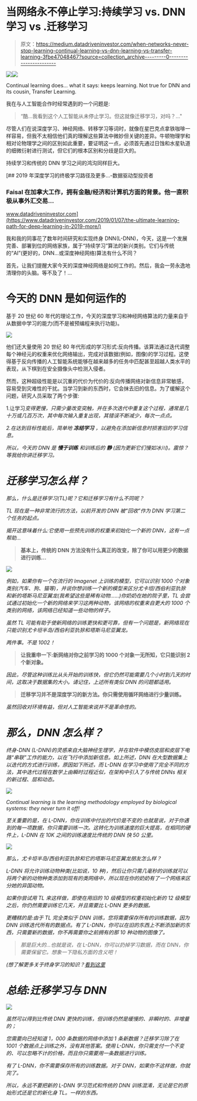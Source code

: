 # 当网络永不停止学习:持续学习 vs. DNN 学习 vs .迁移学习

> 原文：<https://medium.datadriveninvestor.com/when-networks-never-stop-learning-continual-learning-vs-dnn-learning-vs-transfer-learning-3fbe47048467?source=collection_archive---------0----------------------->

[![](img/850d4ba5af09a8c76876084cdc81287d.png)](http://www.track.datadriveninvestor.com/1B9E)![](img/a0b1d3e4800283b725634b48d9bb5ec3.png)

Continual learning does… what it says: keeps learning. Not true for DNN and its cousin, Transfer Learning.

我在与人工智能合作时经常遇到的一个问题是:

> “酷…我看到这个人工智能从未停止学习。但这就像迁移学习，对吗？…"

尽管人们在说深度学习、神经网络、转移学习等词时，就像在星巴克点拿铁咖啡一样容易，但我不太相信他们真的理解这些算法中微妙但关键的差异。牛顿物理学和相对论物理学之间的区别如此重要，要证明这一点，必须首先通过日蚀和水星轨道的细微衍射进行测试，但它们的根本区别和分歧是巨大的。

持续学习和传统的 DNN 学习之间的鸿沟同样巨大。

[](https://www.datadriveninvestor.com/2019/01/07/the-ultimate-learning-path-for-deep-learning-in-2019-more/) [## 2019 年深度学习的终极学习路径及更多...-数据驱动型投资者

### Faisal 在加拿大工作，拥有金融/经济和计算机方面的背景。他一直积极从事外汇交易…

www.datadriveninvestor.com](https://www.datadriveninvestor.com/2019/01/07/the-ultimate-learning-path-for-deep-learning-in-2019-more/) 

我和我的同事花了数年时间研究和实现终身 DNN(L-DNN)，今天，这是一个发展完善、部署到位的网络家族，属于“持续学习”算法的新兴类别。它们与传统的“AI”(更好的，DNN…或深度神经网络)算法有什么不同？

首先，让我们提醒大家今天的深度神经网络是如何工作的。然后，我会一劳永逸地清理你的头脑。等不及了！…

# 今天的 DNN 是如何运作的

基于 20 世纪 60 年代的理论工作，今天的深度学习和神经网络算法的力量来自于从数据中学习的能力(而不是被预编程来执行功能)。

![](img/966e55f9294f93b45991e83867f26582.png)

他们还大量使用 20 世纪 80 年代形成的学习形式:反向传播。该算法通过迭代调整每个神经元的权重来优化网络输出，完成对该数据(例如，图像)的学习过程。这使得基于反向传播的人工智能系统能够在越来越多的任务中匹配甚至超越人类水平的表现，从下棋到在安全摄像头中检测入侵者。

然而，这种超级性能是以沉重的代价为代价的:反向传播网络对新信息非常敏感，容易受到灾难性的干扰。当学习到新的东西时，它会抹去旧的信息。为了缓解这个问题，研究人员采取了两个步骤:

1.让学习*变得更慢，只需少量改变突触，并在多次迭代中重复这个过程，通常是几十万或几百万次，其中每次输入重复出现，其错误不断减少，每次一点点。*

*2.在达到目标性能后，简单地 ***冻结学习*** ，以避免在添加新信息时损害旧的学习信息。*

*所以，今天的 DNN 是 ***慢于训练*** 和训练后的 ***静*** (因为更新它们慢如冰川)。震惊？等我给你讲迁移学习。*

# *迁移学习怎么样？*

*那么，什么是迁移学习(TL)呢？它和迁移学习有什么不同呢？*

*TL 现在是一种非常流行的方法，以前开发的 DNN 被“回收”作为 DNN 学习第二个任务的起点。*

*揭开这意味着什么:它使用一些预先训练的权重来初始化一个新的 DNN，这有一点帮助…*

> **基本上，传统的 DNN 方法没有什么真正的改变，除了你可以用更少的数据进行训练…**

*![](img/04015b164c41071b7d0f68c7b6a15f8a.png)*

*例如，如果你有一个在流行的 Imagenet 上训练的模型，它可以识别 1000 个对象类别(汽车、狗、猫等)，并说你想训练一个新的模型来区分尤卡坦/西伯利亚犰狳和新的塔斯马尼亚翼龙(我希望这些是稀有动物……)你奶奶在她的院子里，TL 会尝试通过初始化一个新的网络来学习这两种动物，该网络的权重来自更大的 1000 个类别的网络，该网络已经知道一些动物的样子。*

*虽然 TL 可能有助于使新网络的训练更快和更可靠，但有一个问题是，新网络现在只能识别尤卡坦半岛/西伯利亚犰狳和塔斯马尼亚翼龙。*

*两件事。不是 1002！*

> **让我重申一下:新网络对你之前学习的 1000 个对象一无所知，它只能识别 2 个新对象。**

*因此，尽管这种训练比从头开始的训练快，但它仍然可能需要几个小时到几天的时间，这取决于数据集的大小。请记住，上述所有类似 DNN 的问题都适用。*

> **迁移学习并不是深度学习的新方法。你只需使用循环网络进行少量训练。**

*虽然回收对环境有益，但对人工智能来说并不是革命性的。*

# *那么，DNN 怎么样？*

*终身-DNN (L-DNN)的灵感来自大脑神经生理学，并在软件中模仿皮层和皮层下电路“串联”工作的能力，以在飞行中添加新信息。如上所述，DNN 在大型数据集上以迭代的方式进行训练，原因如下所述，而 L-DNN 在学习中使用了完全不同的方法，其中迭代过程在数学上由瞬时过程近似，在架构中引入了与传统 DNNs 相关的新过程、层和动态。*

*![](img/7fa77995bc36e5a1942068eb05a66876.png)*

*Continual learning is the learning methodology employed by biological systems: they never turn it off!*

*至关重要的是，在 L-DNN，你在训练中付出的代价是不变的:也就是说，对于你遇到的每一项数据，你只需要训练一次。这转化为训练速度的巨大提高，在相同的硬件上，L-DNN 在 10K 之间的训练速度比传统的 DNN 快 50 公里。*

*![](img/608682df04313b100409bfc8ba67dd74.png)*

*那么，尤卡坦半岛/西伯利亚犰狳和它的塔斯马尼亚翼龙朋友怎么样？*

*L-DNN 将允许训练动物种类(比如说，10 种)，然后让你只需几毫秒的训练就可以将两个新的动物种类添加到现有的类网络中，所以现在你的奶奶有了一个网络来区分她的异国动物。*

*如果你尝试用 TL 来这样做，即使在用旧的 10 级模型的权重初始化新的 12 级模型之后，你仍然需要训练它几天，并且需要比 L-DNN 更多的数据。*

*更糟糕的是:由于 TL 完全类似于 DNN 训练，您将需要保存所有的训练数据，因为 DNN 训练迭代所有的数据点。有了 L-DNN，你可以在旧的东西上不断添加新的东西，只需要新的数据，你不再需要你之前拥有的那 10 种动物的图像了。*

> *那是巨大的…也就是说，在 L-DNN，你可以扔掉学习数据，而在 DNN，你需要保留它。想象一下隐私方面的含义吧！*

*(想了解更多关于终身学习的知识？[看到这里](https://medium.com/datadriveninvestor/when-natural-intelligence-blows-artificial-intelligence-out-of-the-water-3c2c9fc159ee)*

# *总结:迁移学习与 DNN*

*![](img/5712cdaf0d651226a8a04e4194d9a818.png)*

*虽然可以得到比传统 DNN 更快的训练，但训练仍然是缓慢的、非瞬时的、非增量的；*

*您需要向已经知道 1，000 条数据的网络中添加 1 条新数据？迁移学习除了在 1001 个数据点上训练之外，没有其他答案。使用 L-DNN，你只需支付一个不变的、可以忽略不计的价格，而且你只需要用一条数据进行训练。*

*有了 L-DNN，你不需要保存所有的训练数据。对于 DNN，如果你不这样做，你就完了。*

*所以，永远不要把新的 L-DNN 学习范式和传统的 DNN 训练混淆，无论是它的原始形式还是它的新化身 TL。一样的东西。*